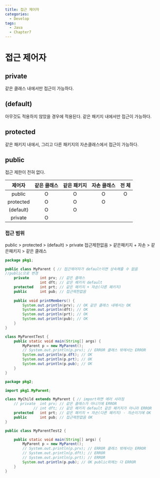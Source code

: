 ```yaml
---
title: 접근 제어자
categories:
  - Develop
tags:
  - Java
  - Chapter7
---
```

# 접근 제어자

## private

같은 클래스 내에서만 접근이 가능하다.

## (default)

아무것도 적용하지 않았을 경우에 적용된다. 같은 패키지 내에서만 접근이 가능하다.

## protected

같은 패키지 내에서, 그리고 다른 패키지의 자손클래스에서 접근이 가능하다.

## public

접근 제한이 전혀 없다.

|  제어자   | 같은 클래스 | 같은 패키지 | 자손 클래스 | 전        체 |
| :-------: | :---------: | :---------: | :---------: | :----------: |
|  public   |      O      |      O      |      O      |      O       |
| protected |      O      |      O      |      O      |              |
| (default) |      O      |      O      |             |              |
|  private  |      O      |             |             |              |

### 접근 범위

public > protected > (default) > private
접근제한없음 > 같은패키지 + 자손 > 같은패키지 > 같은 클래스

```java
package pkg1;

public class MyParent { // 접근제어자가 default이면 상속해줄 수 없음
//public으로 변경
	private 	int prv; // 같은 클래스
				int dft; // 같은 패키지 default
	protected 	int prt; // 같은 패키지 + 자손(다른 패키지)
	public 		int pub; // 접근제한없음
	
	public void printMembers() {
		System.out.println(prv); // OK 같은 클래스 내에서는 OK
		System.out.println(dft); // OK
		System.out.println(prt); // OK
		System.out.println(pub); // OK
	}
}

class MyParentTest {
	public static void main(String[] args) {
		MyParent p = new MyParent();
		// System.out.println(p.prv); // ERROR 클래스 밖에서는 ERROR
		System.out.println(p.dft); // OK
		System.out.println(p.prt); // OK 
		System.out.println(p.pub); // OK
	}
}

```

```java
package pkg2;

import pkg1.MyParent;

class MyChild extends MyParent { // import하면 에러 사라짐
	// private 	int prv; // 같은 클래스가 아니기에 ERROR
    		 // int dft; // 같은 패키지 default 같은 패키지가 아니라 ERROR
	protected 	int prt; // 같은 패키지 + 자손(다른 패키지) - 자손이기에 OK 
	public 		int pub; // 접근제한없음 OK
}

public class MyParentTest2 {

	public static void main(String[] args) {
		MyParent p = new MyParent();
		// System.out.println(p.prv); // ERROR 클래스 밖에서는 ERROR
		// System.out.println(p.dft); // ERROR
		// System.out.println(p.prt); // ERROR
		System.out.println(p.pub); // OK public외에는 다 ERROR
	}
}

```

